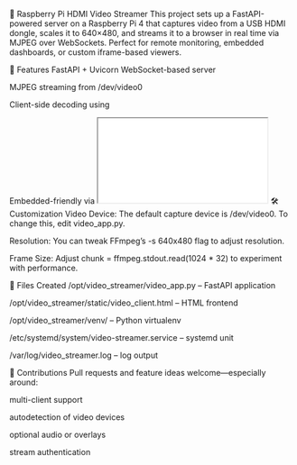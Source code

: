 📡 Raspberry Pi HDMI Video Streamer
This project sets up a FastAPI-powered server on a Raspberry Pi 4 that captures video from a USB HDMI dongle, scales it to 640×480, and streams it to a browser <canvas> in real time via MJPEG over WebSockets. Perfect for remote monitoring, embedded dashboards, or custom iframe-based viewers.

🚀 Features
FastAPI + Uvicorn WebSocket-based server

MJPEG streaming from /dev/video0

Client-side decoding using <canvas>

Embedded-friendly via <iframe src="/video">

systemd service for auto-start on boot

Logs to /var/log/video_streamer.log

🔧 Setup Instructions
On a fresh Raspberry Pi OS install:

bash
curl -sSL https://raw.githubusercontent.com/YOUR_USERNAME/YOUR_REPO/main/setup_video_streamer.sh | bash
Replace YOUR_USERNAME and YOUR_REPO with your actual GitHub path.

📺 Viewing the Stream
Once installed, visit:

http://<raspberrypi-ip>:8000/video
Or embed it directly in any webpage:

html
<iframe src="http://<raspberrypi-ip>:8000/video" width="640" height="480" frameborder="0"></iframe>
🛠️ Customization
Video Device: The default capture device is /dev/video0. To change this, edit video_app.py.

Resolution: You can tweak FFmpeg’s -s 640x480 flag to adjust resolution.

Frame Size: Adjust chunk = ffmpeg.stdout.read(1024 * 32) to experiment with performance.

📄 Files Created
/opt/video_streamer/video_app.py – FastAPI application

/opt/video_streamer/static/video_client.html – HTML frontend

/opt/video_streamer/venv/ – Python virtualenv

/etc/systemd/system/video-streamer.service – systemd unit

/var/log/video_streamer.log – log output

🤝 Contributions
Pull requests and feature ideas welcome—especially around:

multi-client support

autodetection of video devices

optional audio or overlays

stream authentication
